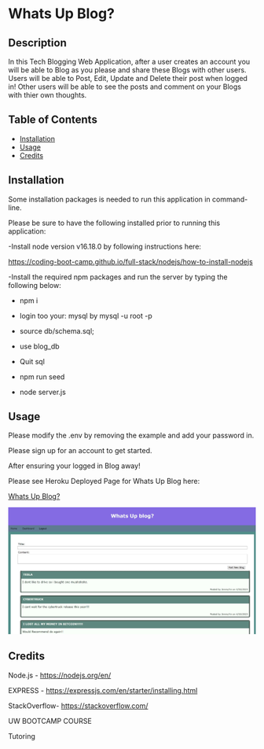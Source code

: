 # Whats Up Blog?

## Description 
  
In this Tech Blogging Web Application, after a user creates an account you will be able to Blog as you please and share these Blogs with other users.  Users will be able to Post, Edit, Update and Delete their post when logged in! Other users will be able to see the posts and comment on your Blogs with thier own thoughts.

## Table of Contents 
  
- [Installation](#installation)
- [Usage](#usage)
- [Credits](#credits)
  
## Installation

Some installation packages is needed to run this application in command-line.

Please be sure to have the following installed prior to running this application:

-Install node version v16.18.0 by following instructions here:

https://coding-boot-camp.github.io/full-stack/nodejs/how-to-install-nodejs

-Install the required npm packages and run the server by typing the following below:

- npm i

- login too your:
mysql by mysql -u root -p

- source db/schema.sql;

- use blog_db

- Quit sql

- npm run seed

- node server.js


## Usage
Please modify the .env by removing the example and add your password in. 

Please sign up for an account to get started.

After ensuring your logged in Blog away!

Please see Heroku Deployed Page for Whats Up Blog here:

<a href="https://aqueous-ravine-75596.herokuapp.com/">Whats Up Blog?</a>

![alt text](./public/MVC%20snippet.jpg)


## Credits
Node.js - https://nodejs.org/en/

EXPRESS - https://expressjs.com/en/starter/installing.html

StackOverflow- https://stackoverflow.com/

UW BOOTCAMP COURSE

Tutoring
